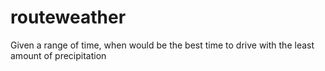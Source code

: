 # routeweather
Given a range of time, when would be the best time to drive with the least amount of precipitation
